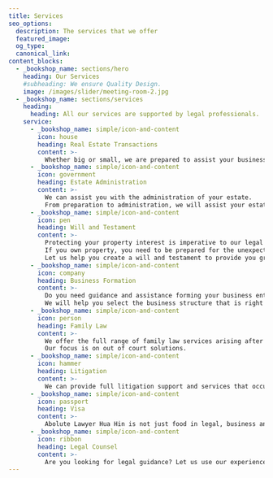 ```yaml
---
title: Services
seo_options:
  description: The services that we offer
  featured_image:
  og_type: 
  canonical_link:
content_blocks:
  - _bookshop_name: sections/hero
    heading: Our Services
    #subheading: We ensure Quality Design.
    image: /images/slider/meeting-room-2.jpg
  - _bookshop_name: sections/services
    heading:
      heading: All our services are supported by legal professionals.
    service:
      - _bookshop_name: simple/icon-and-content
        icon: house
        heading: Real Estate Transactions
        content: >-
          Whether big or small, we are prepared to assist your business with your real estate transaction.
      - _bookshop_name: simple/icon-and-content
        icon: government
        heading: Estate Administration
        content: >-
          We can assist you with the administration of your estate.
          From preparation to administration, we will assist your estate with every step of the probate process.
      - _bookshop_name: simple/icon-and-content
        icon: pen
        heading: Will and Testament
        content: >-
          Protecting your property interest is imperative to our legal practice.
          If you own property, you need to be prepared for the unexpected.
          Let us help you create a will and testament to provide you greater peace of mind.
      - _bookshop_name: simple/icon-and-content
        icon: company
        heading: Business Formation
        content: >-
          Do you need guidance and assistance forming your business entity?
          We will help you select the business structure that is right for you.
      - _bookshop_name: simple/icon-and-content
        icon: person
        heading: Family Law
        content: >-
          We offer the full range of family law services arising after family breakdown, including property, children, divorce, and child support.
          Our focus is on out of court solutions.
      - _bookshop_name: simple/icon-and-content
        icon: hammer
        heading: Litigation
        content: >-
          We can provide full litigation support and services that occur in areas such as: real estate, labour law, commercial law or other complex business-related disputes.
      - _bookshop_name: simple/icon-and-content
        icon: passport
        heading: Visa
        content: >-
          Abolute Lawyer Hua Hin is not just food in legal, business and real estate matters, we also provide immigration services or visa services in obtaining retirement visa, business visa, marriage visa, non-immigrant visa, education visa, child support visa and more.
      - _bookshop_name: simple/icon-and-content
        icon: ribbon
        heading: Legal Counsel
        content: >-
          Are you looking for legal guidance? Let us use our experience counseling small business owners, individuals, and non-profit entities to help you.
---
```


